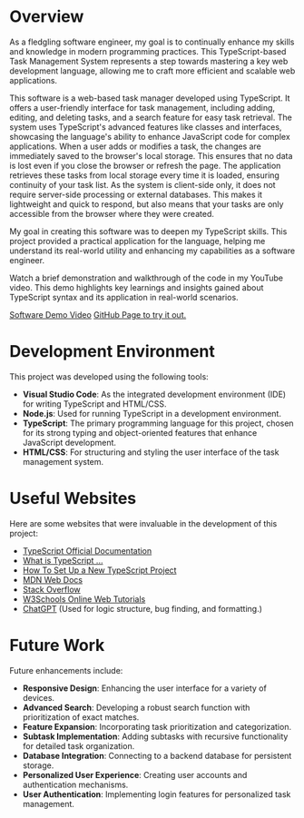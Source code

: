 # Overview

As a fledgling software engineer, my goal is to continually enhance my skills and knowledge in modern programming practices. This TypeScript-based Task Management System represents a step towards mastering a key web development language, allowing me to craft more efficient and scalable web applications.

This software is a web-based task manager developed using TypeScript. It offers a user-friendly interface for task management, including adding, editing, and deleting tasks, and a search feature for easy task retrieval. The system uses TypeScript's advanced features like classes and interfaces, showcasing the language's ability to enhance JavaScript code for complex applications. When a user adds or modifies a task, the changes are immediately saved to the browser's local storage. This ensures that no data is lost even if you close the browser or refresh the page. The application retrieves these tasks from local storage every time it is loaded, ensuring continuity of your task list. As the system is client-side only, it does not require server-side processing or external databases. This makes it lightweight and quick to respond, but also means that your tasks are only accessible from the browser where they were created.

My goal in creating this software was to deepen my TypeScript skills. This project provided a practical application for the language, helping me understand its real-world utility and enhancing my capabilities as a software engineer.

Watch a brief demonstration and walkthrough of the code in my YouTube video. This demo highlights key learnings and insights gained about TypeScript syntax and its application in real-world scenarios.

[Software Demo Video](https://youtu.be/a3_ps5-mlcw)
[GitHub Page to try it out.](https://sowbyspencer.github.io/Web-Based-Task-Management-System/)

# Development Environment

This project was developed using the following tools:
- **Visual Studio Code**: As the integrated development environment (IDE) for writing TypeScript and HTML/CSS.
- **Node.js**: Used for running TypeScript in a development environment.
- **TypeScript**: The primary programming language for this project, chosen for its strong typing and object-oriented features that enhance JavaScript development.
- **HTML/CSS**: For structuring and styling the user interface of the task management system.

# Useful Websites

Here are some websites that were invaluable in the development of this project:

- [TypeScript Official Documentation](https://www.typescriptlang.org/docs/)
- [What is TypeScript ...](https://www.contentful.com/blog/what-is-typescript-and-why-should-you-use-it/#:~:text=TypeScript%20extends%20JavaScript%20and%20improves,%2C%20tuple%2C%20generics%2C%20etc.)
- [How To Set Up a New TypeScript Project](https://www.digitalocean.com/community/tutorials/typescript-new-project)
- [MDN Web Docs](https://developer.mozilla.org/)
- [Stack Overflow](https://stackoverflow.com/)
- [W3Schools Online Web Tutorials](https://www.w3schools.com/)
- [ChatGPT](https://chat.openai.com/) (Used for logic structure, bug finding, and formatting.)

# Future Work

Future enhancements include:
- **Responsive Design**: Enhancing the user interface for a variety of devices.
- **Advanced Search**: Developing a robust search function with prioritization of exact matches.
- **Feature Expansion**: Incorporating task prioritization and categorization.
- **Subtask Implementation**: Adding subtasks with recursive functionality for detailed task organization.
- **Database Integration**: Connecting to a backend database for persistent storage.
- **Personalized User Experience**: Creating user accounts and authentication mechanisms.
- **User Authentication**: Implementing login features for personalized task management.
